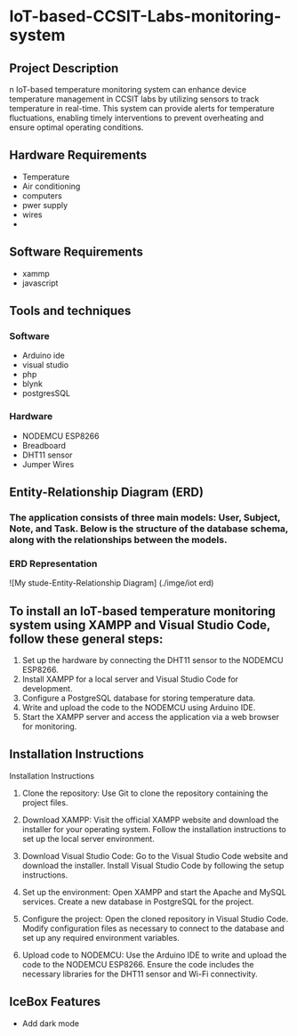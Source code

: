 # IoT-based-CCSIT-Labs-monitoring-system

## Project Description
n IoT-based temperature monitoring system can enhance device temperature management in CCSIT labs by utilizing sensors to track temperature in real-time. This system can provide alerts for temperature fluctuations, enabling timely interventions to prevent overheating and ensure optimal operating conditions.

## Hardware Requirements
- Temperature
- Air conditioning
- computers
- pwer supply 
- wires
- 
## Software Requirements
- xammp
- javascript

## Tools and techniques
### Software
- Arduino ide
- visual studio
- php
- blynk
- postgresSQL
### Hardware
- NODEMCU ESP8266
- Breadboard
- DHT11 sensor
- Jumper Wires

## Entity-Relationship Diagram (ERD)

### The application consists of three main models: User, Subject, Note, and Task. Below is the structure of the database schema, along with the relationships between the models.

### ERD Representation

![My stude-Entity-Relationship Diagram]
(./imge/iot erd)

## To install an IoT-based temperature monitoring system using XAMPP and Visual Studio Code, follow these general steps:

 1. Set up the hardware by connecting the DHT11 sensor to the NODEMCU ESP8266.
 2. Install XAMPP for a local server and Visual Studio Code for development.
 3. Configure a PostgreSQL database for storing temperature data.
 4. Write and upload the code to the NODEMCU using Arduino IDE.
 5. Start the XAMPP server and access the application via a web browser for monitoring.


## Installation Instructions

Installation Instructions
1. Clone the repository:
   Use Git to clone the repository containing the project files.
2. Download XAMPP:
   Visit the official XAMPP website and download the installer for your operating system.
   Follow the installation instructions to set up the local server environment.
   
3. Download Visual Studio Code:
   Go to the Visual Studio Code website and download the installer.
   Install Visual Studio Code by following the setup instructions.
   
4. Set up the environment:
   Open XAMPP and start the Apache and MySQL services.
   Create a new database in PostgreSQL for the project.
   
5. Configure the project:
   Open the cloned repository in Visual Studio Code.
   Modify configuration files as necessary to connect to the database and set up any required environment variables.
   
6. Upload code to NODEMCU:
   Use the Arduino IDE to write and upload the code to the NODEMCU ESP8266.
   Ensure the code includes the necessary libraries for the DHT11 sensor and Wi-Fi connectivity.


## IceBox Features
- Add dark mode
 

